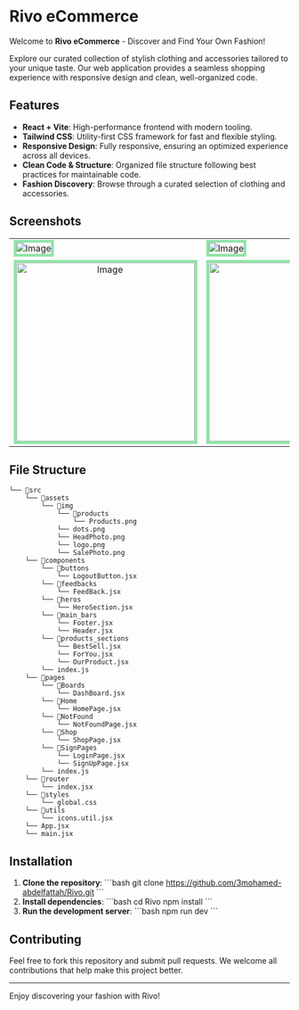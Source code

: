 
# Rivo eCommerce

Welcome to **Rivo eCommerce** - Discover and Find Your Own Fashion! 

Explore our curated collection of stylish clothing and accessories tailored to your unique taste. Our web application provides a seamless shopping experience with responsive design and clean, well-organized code.

## Features

- **React + Vite**: High-performance frontend with modern tooling.
- **Tailwind CSS**: Utility-first CSS framework for fast and flexible styling.
- **Responsive Design**: Fully responsive, ensuring an optimized experience across all devices.
- **Clean Code & Structure**: Organized file structure following best practices for maintainable code.
- **Fashion Discovery**: Browse through a curated selection of clothing and accessories.

## Screenshots

 <table align="center">
  <tr>
    <td><img src="" alt="Image"  style="border: 5px solid #92E3A9;"/></td>
    <td><img src="" alt="Image"  style="border: 5px solid #92E3A9;"/></td>
  </tr>
  <tr align='center'>
    <td><img width='320px' src="" alt="Image"  style="border: 5px solid #92E3A9;"/></td>
    <td><img width='320px' src="" alt="Image"  style="border: 5px solid #92E3A9;"/></td>
  </tr>
</table>


## File Structure

```
└── 📁src
    └── 📁assets
        └── 📁img
            └── 📁products
                └── Products.png
            └── dots.png
            └── HeadPhoto.png
            └── logo.png
            └── SalePhoto.png
    └── 📁components
        └── 📁buttons
            └── LogoutButton.jsx
        └── 📁feedbacks
            └── FeedBack.jsx
        └── 📁heros
            └── HeroSection.jsx
        └── 📁main_bars
            └── Footer.jsx
            └── Header.jsx
        └── 📁products_sections
            └── BestSell.jsx
            └── ForYou.jsx
            └── OurProduct.jsx
        └── index.js
    └── 📁pages
        └── 📁Boards
            └── DashBoard.jsx
        └── 📁Home
            └── HomePage.jsx
        └── 📁NotFound
            └── NotFoundPage.jsx
        └── 📁Shop
            └── ShopPage.jsx
        └── 📁SignPages
            └── LoginPage.jsx
            └── SignUpPage.jsx
        └── index.js
    └── 📁router
        └── index.jsx
    └── 📁styles
        └── global.css
    └── 📁utils
        └── icons.util.jsx
    └── App.jsx
    └── main.jsx
```

## Installation

1. **Clone the repository**:
   \`\`\`bash
   git clone https://github.com/3mohamed-abdelfattah/Rivo.git
   \`\`\`
2. **Install dependencies**:
   \`\`\`bash
   cd Rivo
   npm install
   \`\`\`
3. **Run the development server**:
   \`\`\`bash
   npm run dev
   \`\`\`

## Contributing

Feel free to fork this repository and submit pull requests. We welcome all contributions that help make this project better.

---

Enjoy discovering your fashion with Rivo!